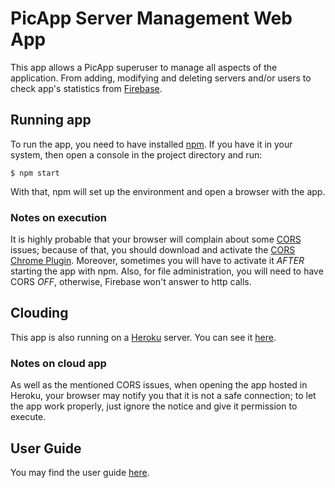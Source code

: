 # PicApp Server Management Web App

This app allows a PicApp superuser to manage all aspects of the application. From adding, modifying and
deleting servers and/or users to check app's statistics from [Firebase](https://firebase.google.com).

## Running app
To run the app, you need to have installed [npm](https://www.npmjs.com/). If you have it in your
system, then open a console in the project directory and run:
    
    $ npm start
    
With that, npm will set up the environment and open a browser with the app.

### Notes on execution
It is highly probable that your browser will complain about some [CORS](https://en.wikipedia.org/wiki/Cross-origin_resource_sharing)
issues; because of that, you should download and activate the [CORS Chrome Plugin](https://chrome.google.com/webstore/detail/allow-control-allow-origi/nlfbmbojpeacfghkpbjhddihlkkiljbi).
Moreover, sometimes you will have to activate it *AFTER* starting the app with npm. 
Also, for file administration, you will need to have CORS *OFF*, otherwise, Firebase won't
answer to http calls.

## Clouding

This app is also running on a [Heroku](https://www.heroku.com) server. You can see it [here](https://picapp-web-app.herokuapp.com/).

### Notes on cloud app

As well as the mentioned CORS issues, when opening the app hosted in Heroku, your browser may
notify you that it is not a safe connection; to let the app work properly, just ignore the
notice and give it permission to execute.

## User Guide
You may find the user guide [here](https://docs.google.com/document/d/1RgifHkKI69chQkqnWnu6Eg7BB4z2CfkMCMQ7Paa-WUU/edit#heading=h.8bs2n3eej8m).
